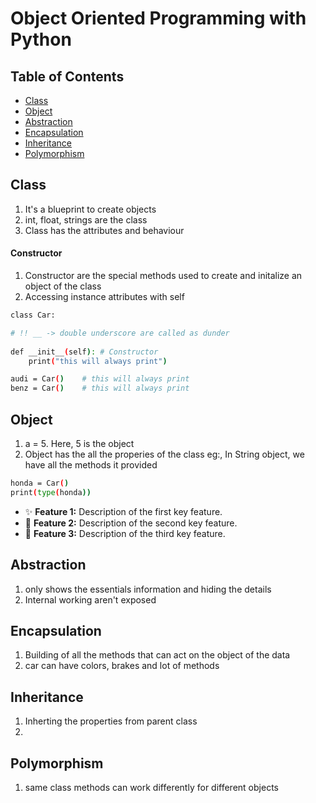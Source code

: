 # Object Oriented Programming with Python

## Table of Contents

- [Class](#class)
- [Object](#object)
- [Abstraction](#abstraction)
- [Encapsulation](#encapsulation)
- [Inheritance](#inheritance)
- [Polymorphism](#polymorphism)





## Class

1. It's a blueprint to create objects
2. int, float, strings are the class
3. Class has the attributes and behaviour


#### Constructor
1. Constructor are the special methods used to create and initalize an object of the class
2. Accessing instance attributes with self

```bash
class Car:

# !! __ -> double underscore are called as dunder
    
def __init__(self): # Constructor
    print("this will always print")

audi = Car()    # this will always print
benz = Car()    # this will always print
```


## Object

1. a = 5. Here, 5 is the object
2. Object has the all the properies of the class eg:, In String object, we have all the methods it provided

```bash
honda = Car()
print(type(honda))
```


- ✨ **Feature 1:** Description of the first key feature.
- 🚀 **Feature 2:** Description of the second key feature.
- 🔧 **Feature 3:** Description of the third key feature.

## Abstraction

1. only shows the essentials information and hiding the details
2. Internal working aren't exposed


## Encapsulation

1. Building of all the methods that can act on the object of the data
2. car can have colors, brakes and lot of methods

## Inheritance

1. Inherting the properties from parent class
2. 




## Polymorphism

1. same class methods can work differently for different objects




